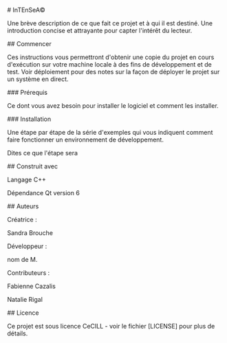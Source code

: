 \# InTEnSeA©

Une brève description de ce que fait ce projet et à qui il est destiné. Une introduction concise et attrayante pour capter l'intérêt du lecteur.

\## Commencer

Ces instructions vous permettront d'obtenir une copie du projet en cours d'exécution sur votre machine locale à des fins de développement et de test. Voir déploiement pour des notes sur la façon de déployer le projet sur un système en direct.

\### Prérequis

Ce dont vous avez besoin pour installer le logiciel et comment les installer.

\### Installation

Une étape par étape de la série d'exemples qui vous indiquent comment faire fonctionner un environnement de développement.

Dites ce que l'étape sera

\## Construit avec

Langage C++ 

Dépendance Qt version 6 

\## Auteurs

Créatrice : 

Sandra Brouche 

Développeur : 

nom de M. 

Contributeurs : 

Fabienne Cazalis 

Natalie Rigal 

\## Licence

Ce projet est sous licence CeCILL - voir le fichier \[LICENSE\] pour plus de détails.